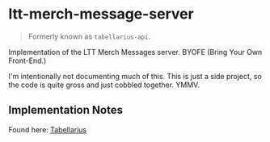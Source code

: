 # ltt-merch-message-server

> Formerly known as `tabellarius-api`.

Implementation of the LTT Merch Messages server. BYOFE (Bring Your Own Front-End.)

I'm intentionally not documenting much of this. This is just a side project, so the code is quite gross and just cobbled together. YMMV.

## Implementation Notes

Found here: [Tabellarius](https://gist.github.com/plusreed/0b9bbc39d8912b27d5601d4a574957b1)
